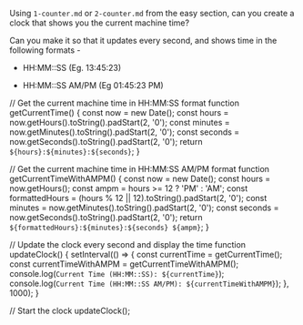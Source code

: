 Using `1-counter.md` or `2-counter.md` from the easy section, can you create a
clock that shows you the current machine time?

Can you make it so that it updates every second, and shows time in the following formats - 

 - HH:MM::SS (Eg. 13:45:23)

 - HH:MM::SS AM/PM (Eg 01:45:23 PM)


// Get the current machine time in HH:MM:SS format
function getCurrentTime() {
  const now = new Date();
  const hours = now.getHours().toString().padStart(2, '0');
  const minutes = now.getMinutes().toString().padStart(2, '0');
  const seconds = now.getSeconds().toString().padStart(2, '0');
  return `${hours}:${minutes}:${seconds}`;
}

// Get the current machine time in HH:MM:SS AM/PM format
function getCurrentTimeWithAMPM() {
  const now = new Date();
  const hours = now.getHours();
  const ampm = hours >= 12 ? 'PM' : 'AM';
  const formattedHours = (hours % 12 || 12).toString().padStart(2, '0');
  const minutes = now.getMinutes().toString().padStart(2, '0');
  const seconds = now.getSeconds().toString().padStart(2, '0');
  return `${formattedHours}:${minutes}:${seconds} ${ampm}`;
}

// Update the clock every second and display the time
function updateClock() {
  setInterval(() => {
    const currentTime = getCurrentTime();
    const currentTimeWithAMPM = getCurrentTimeWithAMPM();
    console.log(`Current Time (HH:MM::SS): ${currentTime}`);
    console.log(`Current Time (HH:MM::SS AM/PM): ${currentTimeWithAMPM}`);
  }, 1000);
}

// Start the clock
updateClock();
